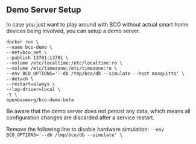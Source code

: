 ## Demo Server Setup

In case you just want to play around with BCO without actual smart home devices being involved, you can setup a demo server.


```
docker run \
--name bco-demo \
--net=bco_net \
--publish 13781:13781 \
--volume /etc/localtime:/etc/localtime:ro \
--volume /etc/timezone:/etc/timezone:ro \
--env BCO_OPTIONS='--db /tmp/bco/db --simulate --host mosquitto' \
--detach \
--restart=always \
--log-driver=local \
-t \
openbaseorg/bco-demo:beta
```

Be aware that the demo server does not persist any data, which means all configuration changes are discarded after a service restart.

Remove the following line to disable hardware simulation:
```--env BCO_OPTIONS='--db /tmp/bco/db --simulate' \```